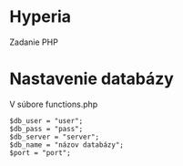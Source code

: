 # Hyperia
Zadanie PHP

# Nastavenie databázy
V súbore functions.php

    $db_user = "user";
    $db_pass = "pass";
    $db_server = "server";
    $db_name = "názov databázy";
    $port = "port";
